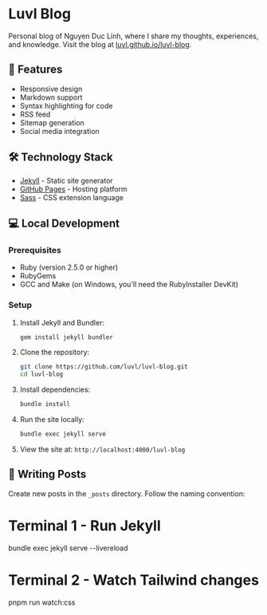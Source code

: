 # Luvl Blog

Personal blog of Nguyen Duc Linh, where I share my thoughts, experiences, and knowledge. Visit the blog at [luvl.github.io/luvl-blog](https://luvl.github.io/luvl-blog).

## 🚀 Features

- Responsive design
- Markdown support
- Syntax highlighting for code
- RSS feed
- Sitemap generation
- Social media integration

## 🛠️ Technology Stack

- [Jekyll](https://jekyllrb.com/) - Static site generator
- [GitHub Pages](https://pages.github.com/) - Hosting platform
- [Sass](https://sass-lang.com/) - CSS extension language

## 💻 Local Development

### Prerequisites

- Ruby (version 2.5.0 or higher)
- RubyGems
- GCC and Make (on Windows, you'll need the RubyInstaller DevKit)

### Setup

1. Install Jekyll and Bundler:
   ```bash
   gem install jekyll bundler
   ```

2. Clone the repository:
   ```bash
   git clone https://github.com/luvl/luvl-blog.git
   cd luvl-blog
   ```

3. Install dependencies:
   ```bash
   bundle install
   ```

4. Run the site locally:
   ```bash
   bundle exec jekyll serve
   ```

5. View the site at: `http://localhost:4000/luvl-blog`

## 📝 Writing Posts

Create new posts in the `_posts` directory. Follow the naming convention:

# Terminal 1 - Run Jekyll
bundle exec jekyll serve --livereload

# Terminal 2 - Watch Tailwind changes
pnpm run watch:css